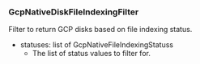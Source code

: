 ### GcpNativeDiskFileIndexingFilter
Filter to return GCP disks based on file indexing status.

- statuses: list of GcpNativeFileIndexingStatuss
  - The list of status values to filter for.
